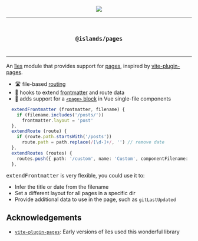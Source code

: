 <p align="center">
  <a href="https://iles-docs.netlify.app">
    <img src="https://github.com/ElMassimo/iles/blob/main/docs/images/banner.png"/>
  </a>
</p>

<p align="center">
<table>
<tbody>
<td align="center">
<br/>
<p align="center">
  <h3><samp>@islands/pages</samp></h3>
  <img width="2000" height="0">
</p>
</td>
</tbody>
</table>
</p>

[îles]: https://github.com/ElMassimo/iles
[docs]: https://iles-docs.netlify.app
[pages]: https://iles-docs.netlify.app/guide/development#pages
[frontmatter]: /guide/markdown#frontmatter-and-meta
[routing]: https://iles-docs.netlify.app/guide/routing
[vite-plugin-pages]: https://github.com/hannoeru/vite-plugin-pages

An [îles] module that provides support for [pages], inspired by [vite-plugin-pages].

- 🛣 file-based [routing]
- 🎣 hooks to extend [frontmatter] and route data
- 📄 adds support for a [`<page>` block][pages] in Vue single-file components

<!-- eslint-skip -->

```ts
  extendFrontmatter (frontmatter, filename) {
    if (filename.includes('/posts/'))
      frontmatter.layout = 'post'
  },
  extendRoute (route) {
    if (route.path.startsWith('/posts'))
      route.path = path.replace(/[\d-]+/, '') // remove date
  },
  extendRoutes (routes) {
    routes.push({ path: '/custom', name: 'Custom', componentFilename: ... })
  },
```

<kbd>extendFrontmatter</kbd> is very flexible, you could use it to:

- Infer the title or date from the filename
- Set a different layout for all pages in a specific dir
- Provide additional data to use in the page, such as `gitLastUpdated`

## Acknowledgements

- [`vite-plugin-pages`][vite-plugin-pages]: Early versions of îles used this wonderful library
